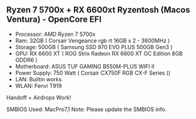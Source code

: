 ## Ryzen 7 5700x + RX 6600xt Ryzentosh (Macos Ventura) - OpenCore EFI

- Processor: AMD Ryzen 7 5700x
- Ram: 32GB ( Corsair Vengeance rgb rt 16GB x 2 - 3600MHz )
- Storage: 500GB ( Samsung SSD 970 EVO PLUS 500GB Gen3 )
- GPU: RX 6600 XT ( ROG Strix Radeon RX 6600 XT OC Edition 8GB GDDR6 )
- Motherboard: ASUS TUF GAMING B550M-PLUS WIFI II
- Power Supply: 750 Watt ( Corsair CX750F RGB CX-F Series ))
- LAN: Builtin works
- WLAN: Fenvi T919

Handoff + Airdrops Work!

SMBIOS Used: MacPro7,1
Note: Please update the SMBIOS info.
